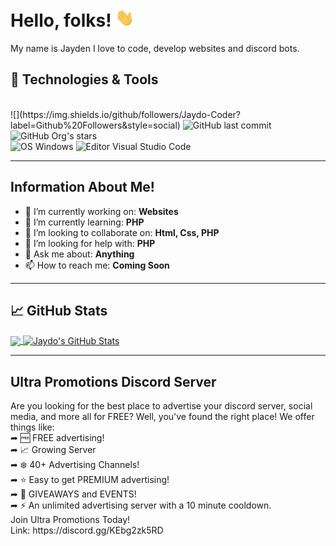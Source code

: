 # Hello, folks! <img src="https://raw.githubusercontent.com/Jaydo-Coder/Jaydo-Coder/main/wave.gif" width="30px">

My name is Jayden I love to code, develop websites and discord bots.

## 🔧 Technologies & Tools
<br>
![](https://img.shields.io/github/followers/Jaydo-Coder?label=Github%20Followers&style=social)
<img alt="GitHub last commit" src="https://img.shields.io/github/last-commit/jaydo-coder/Jaydo-Coder.github.io?label=GitHub%20last%20commit">
<img alt="GitHub Org's stars" src="https://img.shields.io/github/stars/jaydo-coder?label=Total%20Github%20Stars&style=social">

<br>
<img alt="OS Windows" src="https://img.shields.io/badge/OS-Windows-informational?style=flat&logo=windows&logoColor=white&color=2bbc8a">
<img alt="Editor Visual Studio Code" src="https://img.shields.io/badge/Editor-Visual Studio Code-informational?style=flat&logo=VisualStudioCode&logoColor=white&color=2bbc8a">
<img alt="" src="https://img.shields.io/badge/Code-JavaScript-informational?style=flat&logo=JavaScript&logoColor=white&color=2bbc8a">
<img alt="" src="https://img.shields.io/badge/Code-Python-informational?style=flat&logo=Python&logoColor=white&color=2bbc8a">
<img alt="" src="https://img.shields.io/badge/Code-PHP (Learning)-informational?style=flat&logo=PHP&logoColor=white&color=2bbc8a">
<br>

--- 

## Information About Me!
- 🔭 I’m currently working on: **Websites**
- 🌱 I’m currently learning: **PHP**
- 👯 I’m looking to collaborate on: **Html, Css, PHP**
- 🤔 I’m looking for help with: **PHP**
- 💬 Ask me about: **Anything**
- 📫 How to reach me: **Coming Soon**

---

## &#x1f4c8; GitHub Stats

<a href="https://github.com/Jaydo-Coder/Jaydo-Coder">
  <img align="center" src="https://github-readme-stats.vercel.app/api/top-langs/?username=Jaydo-Coder&hide=java,html,tex&title_color=ffffff&text_color=c9cacc&icon_color=2bbc8a&bg_color=1d1f21&langs_count=3" />
</a>
<a href="https://github.com/Jaydo-Coder/Jaydo-Coder">
  <img align="center" src="https://github-readme-stats.vercel.app/api?username=Jaydo-Coder&show_icons=true&line_height=27&count_private=true&title_color=ffffff&text_color=c9cacc&icon_color=2bbc8a&bg_color=1d1f21" alt="Jaydo's GitHub Stats" />
</a>
<!--
<a href="https://github.com/Jaydo-Coder/JAB-Productions-Website">
  <img align="center" src="https://github-readme-stats.vercel.app/api/pin/?username=Jaydo-Coder&repo=python-project-blueprint&title_color=ffffff&text_color=c9cacc&icon_color=2bbc8a&bg_color=1d1f21" />
</a>


<a href="https://github.com/Jaydo-Coder/JAB-Productions-Website">
  <img align="center" src="https://github-readme-stats.vercel.app/api/pin/?username=Jaydo-Coder&repo=go-project-blueprint&title_color=ffffff&text_color=c9cacc&icon_color=2bbc8a&bg_color=1d1f21" />
</a>    
-->

---

## Ultra Promotions Discord Server
<p>
 <!-- <a href="https://waylonwalker.com/latest"><img width="300" align='right' src="https://waylonwalker.com/latest.png?raw=true"></a> -->
</p>
Are you looking for the best place to advertise your discord server, social media,
and more all for FREE? Well, you've found the right place! We offer things like:
<br>
➦ 🆓 FREE advertising!
<br>
➦ 📈 Growing Server
<br>
➦ ❄️ 40+ Advertising Channels!
<br>
➦ ⭐ Easy to get PREMIUM advertising!
<br>
➦ 🎉 GIVEAWAYS and EVENTS!
<br>
➦ ⚡ An unlimited advertising server with a 10 minute cooldown.
<br>
Join Ultra Promotions Today! 
<br>
Link: https://discord.gg/KEbg2zk5RD
<br>
